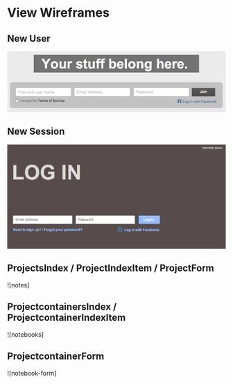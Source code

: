 # View Wireframes

## New User
![new-user]

## New Session
![new-session]

## ProjectsIndex / ProjectIndexItem / ProjectForm
![notes]

## ProjectcontainersIndex / ProjectcontainerIndexItem
![notebooks]

## ProjectcontainerForm
![notebook-form]

[new-user]: ./wireframes/signup.png
[new-session]: ./wireframes/log-in.png
[sign-up]: ./wireframes/signedinpage.png
